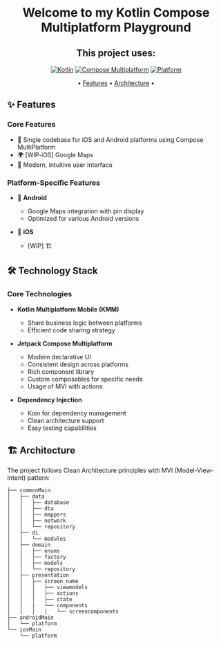 
<div align="center">
  
# Welcome to my Kotlin Compose Multiplatform Playground

## This project uses:

[![Kotlin](https://img.shields.io/badge/Kotlin-Multiplatform-7F52FF?logo=kotlin)](https://kotlinlang.org/docs/multiplatform.html)
[![Compose Multiplatform](https://img.shields.io/badge/Compose-Multiplatform-4285F4?logo=jetpackcompose)](https://www.jetbrains.com/lp/compose-multiplatform/)
[![Platform](https://img.shields.io/badge/Platform-iOS%20%7C%20Android-lightgrey)]()

 • [Features](#-features) • [Architecture](#%EF%B8%8F-architecture) • 

</div>

## ✨ Features
### Core Features
- 📱 Single codebase for iOS and Android platforms using Compose MultiPlatform
- 🌍 [WIP-iOS] Google Maps
- 🎨 Modern, intuitive user interface

### Platform-Specific Features
- 🤖 **Android**
    - Google Maps integration with pin display
    - Optimized for various Android versions

- 🍎 **iOS**
    - [WIP] 🏗️ 

## 🛠️ Technology Stack

### Core Technologies
- **Kotlin Multiplatform Mobile (KMM)**
    - Share business logic between platforms
    - Efficient code sharing strategy

- **Jetpack Compose Multiplatform**
    - Modern declarative UI
    - Consistent design across platforms
    - Rich component library
    - Custom composables for specific needs
    - Usage of MVI with actions

- **Dependency Injection**
    - Koin for dependency management
    - Clean architecture support
    - Easy testing capabilities

## 🏗️ Architecture

The project follows Clean Architecture principles with MVI (Model-View-Intent) pattern:

```
├── commonMain
│   ├── data
│   │   ├── database
│   │   ├── dta
│   │   ├── mappers
│   │   ├── network
│   │   └── repository
│   ├── di
│   │   └── modules
│   ├── domain
│   │   ├── enums
│   │   ├── factory
│   │   ├── models
│   │   └── repository
│   ├── presentation
│   │   ├── screen_name
│   │   │   ├── viewmodels
│   │   │   ├── actions
│   │   │   ├── state
│   │   |   └── components
│   │   │   │   └── screencomponents
├── androidMain
│   └── platform
└── iosMain
    └── platform
``` 
